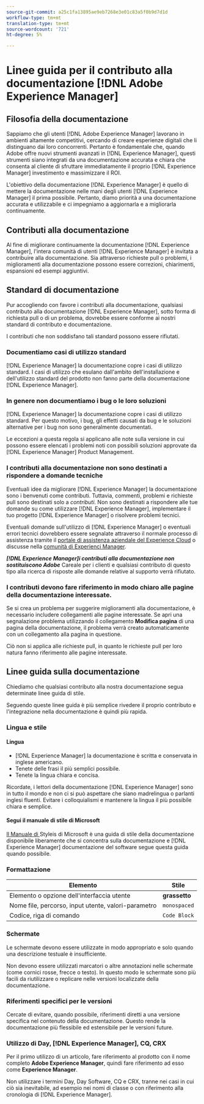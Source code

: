 ```yaml
---
source-git-commit: a25c1fa13895ae9eb7268e3e01c83a5f0b9d7d1d
workflow-type: tm+mt
translation-type: tm+mt
source-wordcount: '721'
ht-degree: 5%

---
```

# Linee guida per il contributo alla documentazione [!DNL Adobe Experience Manager]

## Filosofia della documentazione

Sappiamo che gli utenti [!DNL Adobe Experience Manager] lavorano in ambienti altamente competitivi, cercando di creare esperienze digitali che li distinguano dai loro concorrenti. Pertanto è fondamentale che, quando  Adobe offre nuovi strumenti avanzati in [!DNL Experience Manager], questi strumenti siano integrati da una documentazione accurata e chiara che consenta al cliente di sfruttare immediatamente il proprio [!DNL Experience Manager] investimento e massimizzare il ROI.

L&#39;obiettivo della documentazione [!DNL Experience Manager] è quello di mettere la documentazione nelle mani degli utenti [!DNL Experience Manager] il prima possibile. Pertanto, diamo priorità a una documentazione accurata e utilizzabile e ci impegniamo a aggiornarla e a migliorarla continuamente.

## Contributi alla documentazione

Al fine di migliorare continuamente la documentazione [!DNL Experience Manager], l&#39;intera comunità di utenti [!DNL Experience Manager] è invitata a contribuire alla documentazione. Sia attraverso richieste pull o problemi, i miglioramenti alla documentazione possono essere correzioni, chiarimenti, espansioni ed esempi aggiuntivi.

## Standard di documentazione

Pur accogliendo con favore i contributi alla documentazione, qualsiasi contributo alla documentazione [!DNL Experience Manager], sotto forma di richiesta pull o di un problema, dovrebbe essere conforme ai nostri standard di contributo e documentazione.

I contributi che non soddisfano tali standard possono essere rifiutati.

### Documentiamo casi di utilizzo standard

[!DNL Experience Manager] la documentazione copre i casi di utilizzo standard. I casi di utilizzo che esulano dall&#39;ambito dell&#39;installazione e dell&#39;utilizzo standard del prodotto non fanno parte della documentazione [!DNL Experience Manager].

### In genere non documentiamo i bug o le loro soluzioni

[!DNL Experience Manager] la documentazione copre i casi di utilizzo standard. Per questo motivo, i bug, gli effetti causati da bug e le soluzioni alternative per i bug non sono generalmente documentati.

Le eccezioni a questa regola si applicano alle note sulla versione in cui possono essere elencati i problemi noti con possibili soluzioni approvate da [!DNL Experience Manager] Product Management.

### I contributi alla documentazione non sono destinati a rispondere a domande tecniche

Eventuali idee da migliorare [!DNL Experience Manager] la documentazione sono i benvenuti come contributi. Tuttavia, commenti, problemi e richieste pull sono destinati solo a *contributi*. Non sono destinati a rispondere alle tue domande su come utilizzare [!DNL Experience Manager], implementare il tuo progetto [!DNL Experience Manager] o risolvere problemi tecnici.

Eventuali domande sull&#39;utilizzo di [!DNL Experience Manager] o eventuali errori tecnici dovrebbero essere segnalate attraverso il normale processo di assistenza tramite il [ portale di assistenza aziendale del Experience Cloud](https://helpx.adobe.com/it/contact/enterprise-support.ec.html) o discusse nella [ comunità di Experienci Manager](https://forums.adobe.com/community/experience-cloud/marketing-cloud/experience-manager).

***[!DNL Experience Manager]i contributi alla documentazione non sostituiscono  Adobe*** Careale per i clienti e qualsiasi contributo di questo tipo alla ricerca di risposte alle domande relative al supporto verrà rifiutato.

### I contributi devono fare riferimento in modo chiaro alle pagine della documentazione interessate.

Se si crea un problema per suggerire miglioramenti alla documentazione, è necessario includere collegamenti alle pagine interessate. Se apri una segnalazione problema utilizzando il collegamento **Modifica pagina** di una pagina della documentazione, il problema verrà creato automaticamente con un collegamento alla pagina in questione.

Ciò non si applica alle richieste pull, in quanto le richieste pull per loro natura fanno riferimento alle pagine interessate.

## Linee guida sulla documentazione

Chiediamo che qualsiasi contributo alla nostra documentazione segua determinate linee guida di stile.

Seguendo queste linee guida è più semplice rivedere il proprio contributo e l&#39;integrazione nella documentazione è quindi più rapida.

### Lingua e stile

#### Lingua

* [!DNL Experience Manager] la documentazione è scritta e conservata in inglese americano.
* Tenete delle frasi il più semplici possibile.
* Tenete la lingua chiara e concisa.

Ricordate, i lettori della documentazione [!DNL Experience Manager] sono in tutto il mondo e non ci si può aspettare che siano madrelingua o parlanti inglesi fluenti. Evitare i colloquialismi e mantenere la lingua il più possibile chiara e semplice.

#### Segui il manuale di stile di Microsoft

[Il Manuale di ](https://docs.microsoft.com/en-us/style-guide/welcome/) Styleis di Microsoft è una guida di stile della documentazione disponibile liberamente che si concentra sulla documentazione e  [!DNL Experience Manager] documentazione del software segue questa guida quando possibile.

### Formattazione

| Elemento | Stile |
|---|---|
| Elemento o opzione dell&#39;interfaccia utente | **grassetto** |
| Nome file, percorso, input utente, valori-parametro | `monospaced` |
| Codice, riga di comando | ```Code Block``` |

### Schermate

Le schermate devono essere utilizzate in modo appropriato e solo quando una descrizione testuale è insufficiente.

Non devono essere utilizzati marcatori o altre annotazioni nelle schermate (come cornici rosse, frecce o testo). In questo modo le schermate sono più facili da riutilizzare o replicare nelle versioni localizzate della documentazione.

### Riferimenti specifici per le versioni

Cercate di evitare, quando possibile, riferimenti diretti a una versione specifica nel contenuto della documentazione. Questo rende la documentazione più flessibile ed estensibile per le versioni future.

### Utilizzo di Day, [!DNL Experience Manager], CQ, CRX

Per il primo utilizzo di un articolo, fare riferimento al prodotto con il nome completo **Adobe Experience Manager**, quindi fare riferimento ad esso come **Experience Manager**.

Non utilizzare i termini Day, Day Software, CQ e CRX, tranne nei casi in cui ciò sia inevitabile, ad esempio nei nomi di classe o con riferimento alla cronologia di [!DNL Experience Manager].
